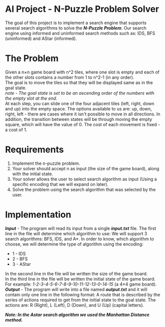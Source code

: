 # AI Project - N-Puzzle Problem Solver

The goal of this project is to implement a search engine that supports several search algorithms to solve the ***N-Puzzle Problem***.
Our search engine using informed and uninformed search methods such as: IDS, BFS (uninformed) and AStar (informed).

# The Problem
Given a n×n game board with n^2 tiles, where one slot is empty and each of the other slots contains a number
from 1 to n^2-1 (in any order). <br />
The goal is to move the tiles so that they will be displayed same as in the goal state.<br />
*note - The goal state is set to be an ascending order of the numbers with the empty slot at the end.* <br />
At each step, you can slide one of the four adjacent tiles (left, right, down and up) into the empty space. The options available to us are: up, down, right, left - there are cases where it isn't possible to move in all directions. In addition, the transition between states will be through moving the empty square, which will have the value of 0.
The cost of each movement is fixed - a cost of 1.

# Requirements
1. Implement the n-puzzle problem.
2. Your solver should accept n as input (the size of the game board), along with the initial state.
3. Your solver allows the user to select search algorithm as input (Using a specific encoding that we will expand on later).
4. Solve the problem using the search algorithm that was selected by the user.

# Implementation 
***Input*** - The program will read its input from a single ***input.txt*** file. The first line in the file will determine which
algorithm to use: We will support 3 search algorithms: BFS, IDS, and A*. In order to know, which algorithm to choose, we will determine the type of algorithm
using the encoding:
* 1 - IDS
* 2 - BFS
* 3 - AStar <br />

In the second line in the file will be written the size of the game board. <br />
In the third line in the file will be written the initial state of the game board. For example: *1-2-3-4-5-6-7-8-9-10-11-12-13-0-14-15* (a 4×4 game board). <br />
***Output*** - The program will write into a file named ***output.txt*** and it will contain only one line in the following format:
A route that is described by the series of actions required to get from the initial state to the goal state.
The actions are: R (Right), L (Left), D (Down), and U (Up) (capital letters).

***Note: In the Astar search algorithm we used the Manhattan Distance method.***


